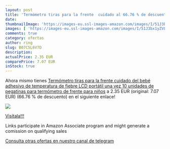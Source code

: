 ```yaml
---
layout: post
title: 'Termómetro tiras para la frente  cuidado al 66.76 % de descuento'
date: 
thumbnailImage: 'https://images-eu.ssl-images-amazon.com/images/I/51J3bx1yZVL._SL200_.jpg'
images: [ 'https://images-eu.ssl-images-amazon.com/images/I/51J3bx1yZVL._SL200_.jpg' ]
comments: true
category: ofertas
author: ring
slug: B07C5L6V7D
description:
actualPrice: 2.35 EUR
comparePrice: 7.07 EUR
inStock: true
---
```


Ahora mismo tienes [Termómetro tiras para la frente  cuidado del bebé  adhesivo de temperatura de fiebre LCD  portátil una vez  10 unidades de pegatinas para termómetro de frente para niños](https://www.amazon.es/dp/B07C5L6V7D/?tag=tolees-21) a 2.35 EUR (original: 7.07 EUR) (66.76 %  de descuento) en el siguiente enlace!

[![](https://images-eu.ssl-images-amazon.com/images/I/51J3bx1yZVL._SL200_.jpg)](https://www.amazon.es/dp/B07C5L6V7D/?tag=tolees-21)

[Visítala!!!](https://www.amazon.es/dp/B07C5L6V7D/?tag=tolees-21)

Links participate in Amazon Associate program and might generate a comission on qualifying sales

[Consulta otras ofertas en nuestro canal de telegram](https://t.me/s/ofertas25)
